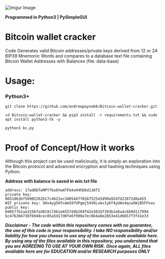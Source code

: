 ![Imgur Image](http://imgur.com/SPLzBfY.png)

**Programmed in Python3 | PySimpleGUI**

# Bitcoin wallet cracker
Code Generates valid Bitcoin addresses/private keys derived from 12 or 24 BIP39 Mnemonic Words and compares to a database text file containing Bitcoin Wallet Addresses with Balances (file: data-base)


# Usage:
### Python3+

```
git clone https://github.com/andrewpayne68/Bitcoin-wallet-cracker.git

cd Bitcoin-wallet-cracker && pip3 install -r requirements.txt && sudo apt install python3-tk -y

python3 bc.py
```

# Proof of Concept/How it works
Although this project can be used maliciously, it is simply an 
exploration into the Bitcoin protocol and advanced encryption and 
hashing techniques using Python.




**Address with balance is saved in win.txt file**
```
address: 17wd8bTwMPYfbo6YwmTFU4xH4hDkd13ATZ
private key: 0651863bf5d902262b17c4621ec340544ff016752543d99a92d7d22872d8a455
WIF private key: 5Hs4yg5HYcAmS97UPgmj54V6Lvmv1yKf4yGWs4qcwkWjB5FFnaz
public key: 040577b1aa3256fed819174b1e6557d4b269f42e383df393b1e8a4c6b9d117994
bc476304738fb948cec05a5d17d0fe6f996e7ec0b4a8e2853e41d6657f3f41e33
```


***Disclaimer - The code within this repository comes with no guarantee, the use of this code is your responsibility. I take NO responsibility and/or liability for how you choose to use any of the source code available here. By using any of the files available in this repository, you understand that you are AGREEING TO USE AT YOUR OWN RISK. Once again, ALL files available here are for EDUCATION and/or RESEARCH purposes ONLY***


